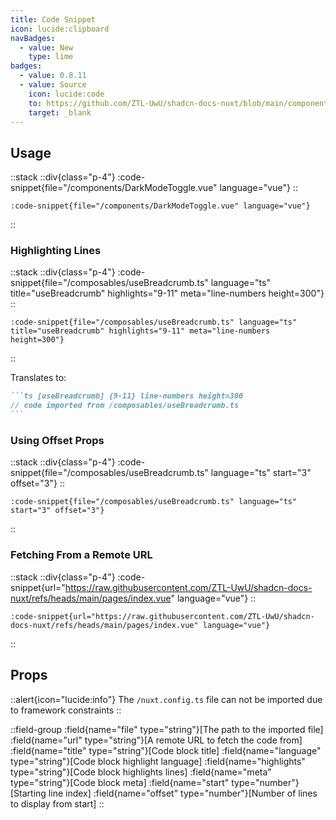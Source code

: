 ```yaml
---
title: Code Snippet
icon: lucide:clipboard
navBadges:
  - value: New
    type: lime
badges:
  - value: 0.8.11
  - value: Source
    icon: lucide:code
    to: https://github.com/ZTL-UwU/shadcn-docs-nuxt/blob/main/components/content/CodeSnippet.vue
    target: _blank
---
```


## Usage

::stack
::div{class="p-4"}
:code-snippet{file="/components/DarkModeToggle.vue" language="vue"}
::
```mdc
:code-snippet{file="/components/DarkModeToggle.vue" language="vue"}
```
::

### Highlighting Lines


::stack
::div{class="p-4"}
:code-snippet{file="/composables/useBreadcrumb.ts" language="ts" title="useBreadcrumb" highlights="9-11" meta="line-numbers height=300"}
::
```mdc
:code-snippet{file="/composables/useBreadcrumb.ts" language="ts" title="useBreadcrumb" highlights="9-11" meta="line-numbers height=300"}
```
::

Translates to:

````md
```ts [useBreadcrumb] {9-11} line-numbers height=300
// code imported from /composables/useBreadcrumb.ts
```
````

### Using Offset Props

::stack
::div{class="p-4"}
:code-snippet{file="/composables/useBreadcrumb.ts" language="ts" start="3" offset="3"}
::
```mdc
:code-snippet{file="/composables/useBreadcrumb.ts" language="ts" start="3" offset="3"}
```
::

### Fetching From a Remote URL

::stack
::div{class="p-4"}
:code-snippet{url="https://raw.githubusercontent.com/ZTL-UwU/shadcn-docs-nuxt/refs/heads/main/pages/index.vue" language="vue"}
::
```mdc
:code-snippet{url="https://raw.githubusercontent.com/ZTL-UwU/shadcn-docs-nuxt/refs/heads/main/pages/index.vue" language="vue"}
```
::

## Props

::alert{icon="lucide:info"}
The `/nuxt.config.ts` file can not be imported due to framework constraints
::

::field-group
  :field{name="file" type="string"}[The path to the imported file]
  :field{name="url" type="string"}[A remote URL to fetch the code from]
  :field{name="title" type="string"}[Code block title]
  :field{name="language" type="string"}[Code block highlight language]
  :field{name="highlights" type="string"}[Code block highlights lines]
  :field{name="meta" type="string"}[Code block meta]
  :field{name="start" type="number"}[Starting line index]
  :field{name="offset" type="number"}[Number of lines to display from start]
::
